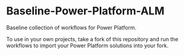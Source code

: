# Baseline-Power-Platform-ALM
Baseline collection of workflows for Power Platform.

To use in your own projects, take a fork of this repository and run the workflows to import your Power Platform solutions into your fork.
